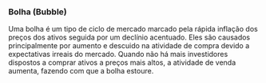 ### Bolha (Bubble)

Uma bolha é um tipo de ciclo de mercado marcado pela rápida inflação dos preços dos ativos seguida por um declínio acentuado. Eles são causados principalmente por aumento e descuido na atividade de compra devido a expectativas irreais do mercado. Quando não há mais investidores dispostos a comprar ativos a preços mais altos, a atividade de venda aumenta, fazendo com que a bolha estoure.
